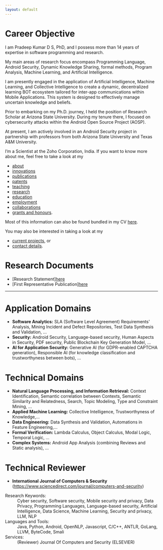 ```yaml
---
layout: default
---
```


# Career Objective
I am Pradeep Kumar D S, PhD, and I possess more than 14 years of expertise in software programming and research.

My main areas of research focus encompass Programming Language, Android Security, Dynamic Knowledge Sharing, formal methods, Program Analysis, Machine Learning, and Artificial Intelligence. 

I am presently engaged in the application of Artificial Intelligence, Machine Learning, and Collective Intelligence to create a dynamic, decentralized learning BOT ecosystem tailored for inter-app communications within Mobile Applications. This system is designed to effectively manage uncertain knowledge and beliefs.

Prior to embarking on my Ph.D. journey, I held the position of Research Scholar at Arizona State University. During my tenure there, I focused on cybersecurity attacks within the Android Open Source Project (AOSP). 

At present, I am actively involved in an Android Security project in partnership with professors from both Arizona State University and Texas A&M University.

I’m a Scientist at the Zoho Corporation, India. If you want to know more about me, feel free to take a look at my

+ [about](./about.md)
+ [innovations](./innovations.md)
+ [publications](./publications.md)
+ [patents](./patents.md)
+ [teaching](./teaching.md)
+ [research](./research.md)
+ [education](./education.md)
+ [employment](./employment.md)
+ [collaborations](./collaborators.md)
+ [grants and honours](./financials.md).

Most of this information can also be found bundled in my CV [here](files/Pradeep_CV.pdf). 

You may also be interested in taking a look at my

+ [current projects](./projects.md), or
+ [contact details](./contact.md).


# Research Documents

+ [Research Statement][here](files/Pradeep_Research_Statement.pdf)
+ [First Representative Publication][here](<files/MuTent- Dynamic Android Intent Protection with Ownership-Based Key Distribution and Security Contracts.pdf>)

* * *

# Application Domains
+ <b>Software Analytics:</b> SLA (Software Level Agreement) Requirements' Analysis, Mining Incident and Defect Repositories, Test Data Synthesis and Validation, ...  
+ <b>Security:</b> Android Security, Language-based security, Human Aspects in Security, PDF security, Public Blockchain Key Generation Model, ...
+ <b>AI for Application Security:</b> Generative AI (for GDPR-enabled CAPTCHA generation), Responsible AI (for knowledge classification and trustworthyness between bots), ...

# Technical Domains
+ <b>Natural Language Processing, and Information Retrieval:</b> Context Identification, Semantic correlation between Contexts, Semantic Similarity and Relatedness, Search, Topic Modeling, Type and Constraint Mining, ...
+ <b>Applied Machine Learning:</b> Collective Intelligence, Trustworthyness of Knowledge,...
+ <b>Data Engineering:</b> Data Synthesis and Validation, Automations in Feature Engineering,...
+ <b>Formal Verification:</b> Lambda Calculus, Object Calculus, Modal Logic, Temporal Logic, ...
+ <b>Complex Systems:</b> Android App Analysis (combining Reviews and Static analysis), ...

# Technical Reviewer
+ <b>International Journal of Computers & Security</b> (https://www.sciencedirect.com/journal/computers-and-security)

<dl>
   <dt>Research Keywords:</dt>
      <dd>Cyber security, Software security, Mobile security and privacy, Data Privacy, Programming Languages, Language-based security, Artificial Intelligence, Data Science, Machine Learning, Security and privacy, LLM, NLP</dd>
   <dt>Languages and Tools:</dt>
      <dd>Java, Python, Android, OpenNLP, Javascript, C/C++, ANTLR, GoLang, LLVM, ByteCode, Smali</dd>
   <dt>Services:</dt>
      <dd>(Reviewer) Journal Of Computers and Security (ELSEVIER) </dd>
</dl>